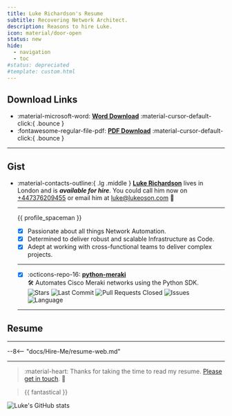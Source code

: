 ```yaml
---
title: Luke Richardson's Resume 
subtitle: Recovering Network Architect.
description: Reasons to hire Luke.
icon: material/door-open
status: new
hide:
  - navigation
  - toc
#status: depreciated
#template: custom.html
---
```


## Download Links

<div class="grid cards" markdown>

- :material-microsoft-word: [__Word Download__](/assets/brand-profile/resume/Luke-Richardson-Resume.docx) :material-cursor-default-click:{ .bounce }
- :fontawesome-regular-file-pdf: [__PDF Download__](/assets/brand-profile/resume/Luke-Richardson-Resume.pdf) :material-cursor-default-click:{ .bounce }

</div>

---

## Gist

<div class="grid cards" markdown>

-   :material-contacts-outline:{ .lg .middle } [__Luke Richardson__](https://www.linkedin.com/in/luke-richardson/) lives in London and is ***available for hire***. You could call him now on [+447376209455](tel:+447376209455) or email him at [luke@lukeoson.com](mailto:lke@lukeoson.com) 🚀

    ---
  
    {{ profile_spaceman }}

    - [x] Passionate about all things Network Automation.
    - [x] Determined to deliver robust and scalable Infrastructure as Code.
    - [x] Adept at working with cross-functional teams to deliver complex projects.
    ---
    - [x] :octicons-repo-16: [**python-meraki**](https://github.com/lukeoson/python-meraki)  
        🛠️ Automates Cisco Meraki networks using the Python SDK.  
        ![Stars](https://img.shields.io/github/stars/lukeoson/python-meraki?style=social)
        ![Last Commit](https://img.shields.io/github/last-commit/lukeoson/python-meraki)
        ![Pull Requests Closed](https://img.shields.io/github/issues-pr-closed/lukeoson/python-meraki)
        ![Issues](https://img.shields.io/github/issues/lukeoson/python-meraki)
        ![Language](https://img.shields.io/github/languages/top/lukeoson/python-meraki)

    ---

</div>

## Resume

---

--8<-- "docs/Hire-Me/resume-web.md"

---

> :material-heart: Thanks for taking the time to read my resume. [Please get in touch](mailto:hello@lukeoson.com). 🎉 

> {{ fantastical }}

![Luke's GitHub stats](https://github-readme-stats.vercel.app/api?username=lukeoson&show_icons=true&theme=tokyonight)

